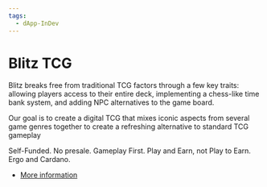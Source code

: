```yaml
---
tags:
  - dApp-InDev
---
```


# Blitz TCG

Blitz breaks free from traditional TCG factors through a few key traits: allowing players access to their entire deck, implementing a chess-like time bank system, and adding NPC alternatives to the game board.

Our goal is to create a digital TCG that mixes iconic aspects from several game genres together to create
a refreshing alternative to standard TCG gameplay

Self-Funded. No presale. Gameplay First. Play and Earn, not Play to Earn. Ergo and Cardano. 

- [More information](http://linktr.ee/blitztcg) 
